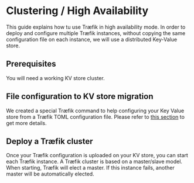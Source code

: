 # Clustering / High Availability

This guide explains how tu use Træfik in high availability mode.
In order to deploy and configure multiple Træfik instances, without copying the same configuration file on each instance, we will use a distributed Key-Value store.

## Prerequisites

You will need a working KV store cluster.

## File configuration to KV store migration

We created a special Træfik command to help configuring your Key Value store from a Træfik TOML configuration file.
Please refer to [this section](/user-guide/kv-config/#store-configuration-in-key-value-store) to get more details.

## Deploy a Træfik cluster

Once your Træfik configuration is uploaded on your KV store, you can start each Træfik instance.
A Træfik cluster is based on a master/slave model. When starting, Træfik will elect a master. If this instance fails, another master will be automatically elected.
 